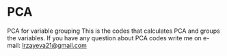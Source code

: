 # PCA
PCA for variable grouping 
This is the codes that calculates PCA and groups the variables. 
If you have any question about PCA codes write me on e-mail: lrzayeva21@gmail.com
